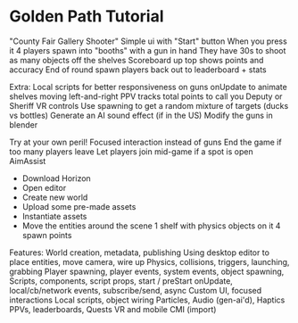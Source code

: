 # Golden Path Tutorial

"County Fair Gallery Shooter"
Simple ui with "Start" button
When you press it 4 players spawn into "booths"
  with a gun in hand
They have 30s to shoot as many objects off the shelves
Scoreboard up top shows points and accuracy
End of round spawn players back out to leaderboard + stats

Extra:
Local scripts for better responsiveness on guns
onUpdate to animate shelves moving left-and-right
PPV tracks total points to call you Deputy or Sheriff
VR controls
Use spawning to get a random mixture of targets (ducks vs bottles)
Generate an AI sound effect (if in the US)
Modify the guns in blender

Try at your own peril!
Focused interaction instead of guns
End the game if too many players leave
Let players join mid-game if a spot is open
AimAssist

* Download Horizon
* Open editor
* Create new world
* Upload some pre-made assets
* Instantiate assets
* Move the entities around the scene
  1 shelf with physics objects on it
  4 spawn points

Features:
World creation, metadata, publishing
Using desktop editor to place entities, move camera, wire up
Physics, collisions, triggers, launching, grabbing
Player spawning, player events, system events, object spawning,
Scripts, components, script props, start / preStart
onUpdate, local/cb/network events, subscribe/send, async
Custom UI, focused interactions
Local scripts, object wiring
Particles, Audio (gen-ai'd), Haptics
PPVs, leaderboards, Quests
VR and mobile
CMI (import)